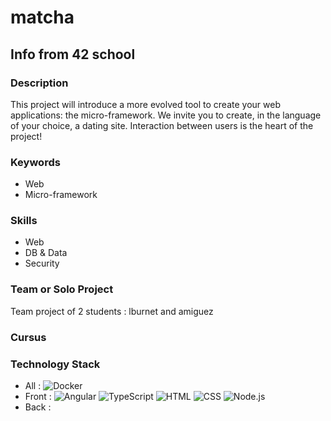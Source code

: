 # matcha
## Info from 42 school
### Description
This project will introduce a more evolved tool to create your web applications: the micro-framework. We invite you to create, in the language of your choice, a dating site. Interaction between users is the heart of the project! 

### Keywords
* Web
* Micro-framework 

### Skills
* Web
* DB & Data
* Security 

### Team or Solo Project
Team project of 2 students : lburnet and amiguez

### Cursus
### Technology Stack
* All : ![Docker](https://img.shields.io/badge/docker-%230db7ed.svg?style=for-the-badge&logo=docker&logoColor=white)
* Front : ![Angular](https://img.shields.io/badge/Angular-DD0031?style=for-the-badge&logo=angular&logoColor=white)	![TypeScript](https://img.shields.io/badge/TypeScript-007ACC?style=for-the-badge&logo=typescript&logoColor=white)	![HTML](https://img.shields.io/badge/HTML-239120?style=for-the-badge&logo=html5&logoColor=white)	![CSS](https://img.shields.io/badge/CSS-239120?&style=for-the-badge&logo=css3&logoColor=white)	![Node.js](https://img.shields.io/badge/Node.js-43853D?style=for-the-badge&logo=node.js&logoColor=white)
* Back :
